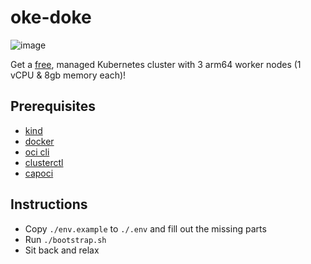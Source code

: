 # oke-doke
![image](https://github.com/alam0rt/oke-doke/assets/35046326/c3020877-c81a-4f05-bf51-4b79eb63d11e)

Get a [free](https://www.oracle.com/au/cloud/free/), managed Kubernetes cluster with 3 arm64 worker nodes (1 vCPU & 8gb memory each)!

## Prerequisites

- [kind](https://kind.sigs.k8s.io/)
- [docker](doi://really?)
- [oci cli](https://docs.oracle.com/en-us/iaas/Content/API/Concepts/cliconcepts.htm)
- [clusterctl](https://cluster-api.sigs.k8s.io/clusterctl/overview.html)
- [capoci](https://oracle.github.io/cluster-api-provider-oci/)

## Instructions

- Copy `./env.example` to `./.env` and fill out the missing parts
- Run `./bootstrap.sh`
- Sit back and relax
